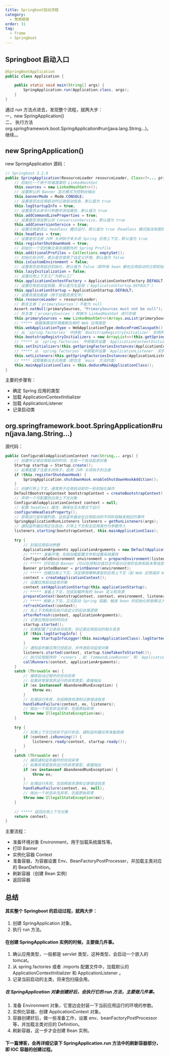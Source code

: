 ```yaml
---
title: Springboot启动流程
category:
  - 常用框架
order: 31
tag:
  - frame
  - Springboot
---
```


## Springboot 启动入口
```java
@SpringBootApplication
public class Application {

    public static void main(String[] args) {
        SpringApplication.run(Application.class, args);
    }
}
```
通过 run 方法点进去，发现整个流程，就两大步：  
一，new SpringApplication()  
二， 执行方法 org.springframework.boot.SpringApplication#run(java.lang.String...)。  
继续。。

## new SpringApplication()
new SpringApplication 源码：
```java
// Springboot 3.2.0
public SpringApplication(ResourceLoader resourceLoader, Class<?>... primarySources) {
    // 初始化一个用于存储源类的 LinkedHashSet
    this.sources = new LinkedHashSet<>();
    // 设置默认的 Banner 显示模式为控制台输出
    this.bannerMode = Mode.CONSOLE;
    // 设置是否在应用启动时记录启动信息，默认值为 true
    this.logStartupInfo = true;
    // 设置是否从命令行参数中添加属性，默认值为 true
    this.addCommandLineProperties = true;
    // 设置是否添加默认的 ConversionService，默认值为 true
    this.addConversionService = true;
    // 设置应用是否以 headless 模式运行，默认值为 true（headless 模式指没有图形界面的模式）
    this.headless = true;
    // 设置是否注册 JVM 关闭钩子来关闭 Spring 应用上下文，默认值为 true
    this.registerShutdownHook = true;
    // 初始化一个空的集合来存储额外的 Spring Profile
    this.additionalProfiles = Collections.emptySet();
    // 初始化标识符，表示是否使用了自定义环境，默认值为 false
    this.isCustomEnvironment = false;
    // 设置是否启用延迟初始化，默认值为 false（即所有 bean 都在应用启动时立即初始化）
    this.lazyInitialization = false;
    // 设置应用上下文工厂为默认工厂
    this.applicationContextFactory = ApplicationContextFactory.DEFAULT;
    // 设置应用启动监视器，默认值为无监视（`ApplicationStartup.DEFAULT`）
    this.applicationStartup = ApplicationStartup.DEFAULT;
    // 设置资源加载器（用于加载资源文件）
    this.resourceLoader = resourceLoader;
    // 断言主类（`primarySources`）不能为 null
    Assert.notNull(primarySources, "PrimarySources must not be null");
    // 将主类（`primarySources`）转换为 LinkedHashSet 进行存储
    this.primarySources = new LinkedHashSet<>(Arrays.asList(primarySources));
    // ***** 根据类路径环境推断应用的 Web 应用类型
    this.webApplicationType = WebApplicationType.deduceFromClasspath();
    // 从 `spring.factories` 中获取 `BootstrapRegistryInitializer` 实例列表
    this.bootstrapRegistryInitializers = new ArrayList<>(this.getSpringFactoriesInstances(BootstrapRegistryInitializer.class));
    // ***** 从 `spring.factories` 中获取并设置 `ApplicationContextInitializer` 实例列表
    this.setInitializers(this.getSpringFactoriesInstances(ApplicationContextInitializer.class));
    // ***** 从 `spring.factories` 中获取并设置 `ApplicationListener` 实例列表
    this.setListeners(this.getSpringFactoriesInstances(ApplicationListener.class));
    // **** 试图推断出主应用类（即包含 `main` 方法的类）
    this.mainApplicationClass = this.deduceMainApplicationClass();
}

```
主要的步骤有：
- 确定 Spring 应用的类型
- 加载 ApplicationContextInitializer
- 加载 ApplicationListener
- 记录启动类

## org.springframework.boot.SpringApplication#run(java.lang.String...)
源代码：
```java
public ConfigurableApplicationContext run(String... args) {
    // 创建并记录应用启动的时间，生成一个启动监视对象
    Startup startup = Startup.create();
    // 如果配置了注册关闭钩子，启用 JVM 关闭钩子的注册
    if (this.registerShutdownHook) {
        SpringApplication.shutdownHook.enableShutdownHookAddition();
    }
    // 创建引导上下文，通常用于应用启动前的一些初始化操作
    DefaultBootstrapContext bootstrapContext = createBootstrapContext();
    // 声明一个可配置的应用上下文对象
    ConfigurableApplicationContext context = null;
    // 配置 headless 属性，确保在无头模式下运行
    configureHeadlessProperty();
    // 获取运行监听器列表，这些监听器会在应用启动的不同阶段触发相应的事件
    SpringApplicationRunListeners listeners = getRunListeners(args);
    // 通知监听器应用正在启动，引导上下文和主应用类作为参数传入
    listeners.starting(bootstrapContext, this.mainApplicationClass);
    
    try {
        // 封装应用启动参数
        ApplicationArguments applicationArguments = new DefaultApplicationArguments(args);
        // ***** 准备环境，包括加载配置文件和设置系统属性
        ConfigurableEnvironment environment = prepareEnvironment(listeners, bootstrapContext, applicationArguments);
        // ***** 打印启动 Banner（可以在控制台或日志中显示应用的名称和版本等信息）
        Banner printedBanner = printBanner(environment);
        // ***** 创建应用上下文，决定使用哪种类型的应用上下文（如 Web 应用或非 Web 应用）
        context = createApplicationContext();
        // 设置应用启动监视对象
        context.setApplicationStartup(this.applicationStartup);
        // ***** 准备上下文，包括加载所有的 bean 定义和资源
        prepareContext(bootstrapContext, context, environment, listeners, applicationArguments, printedBanner);
        // ***** 刷新上下文，正式启动 Spring 容器，触发 bean 的初始化和依赖注入，真正去创建 Bean 实例。
        refreshContext(context);
        // 在上下文刷新后执行自定义的后处理逻辑
        afterRefresh(context, applicationArguments);
        // 记录应用启动的时间点
        startup.started();
        // 如果配置了记录启动信息，则记录应用启动的相关信息
        if (this.logStartupInfo) {
            new StartupInfoLogger(this.mainApplicationClass).logStarted(getApplicationLog(), startup);
        }
        // 通知监听器应用已经启动，并传递启动监视对象
        listeners.started(context, startup.timeTakenToStarted());
        // 执行应用程序的 `runners`，如 `CommandLineRunner` 和 `ApplicationRunner`
        callRunners(context, applicationArguments);
    }
    catch (Throwable ex) {
        // 捕获启动过程中的任何异常
        // 如果异常是放弃运行的异常类型，直接抛出
        if (ex instanceof AbandonedRunException) {
            throw ex;
        }
        // 处理运行失败，包括释放资源和记录错误信息
        handleRunFailure(context, ex, listeners);
        // 抛出一个状态非法异常，包装原始异常
        throw new IllegalStateException(ex);
    }
    
    try {
        // 如果上下文已经处于运行状态，通知监听器应用准备就绪
        if (context.isRunning()) {
            listeners.ready(context, startup.ready());
        }
    }
    catch (Throwable ex) {
        // 捕获通知监听器时的任何异常
        // 如果异常是放弃运行的异常类型，直接抛出
        if (ex instanceof AbandonedRunException) {
            throw ex;
        }
        // 处理运行失败，包括释放资源和记录错误信息
        handleRunFailure(context, ex, null);
        // 抛出一个状态非法异常，包装原始异常
        throw new IllegalStateException(ex);
    }
    
    // ***** 返回应用上下文对象
    return context;
}
```
主要流程：
- 准备环境对象 Environment，用于加载系统属性等。
- 打印 Banner
- 实例化容器 Context
- 准备容器，为容器设置 Env、BeanFactoryPostProcesser，并加载主类对应的 BeanDefinition。
- 刷新容器（创建 Bean 实例）
- 返回容器

## 总结
#### 其实整个 Springboot 的启动过程，就两大步：
1. 创建 SpringApplication 对象。 
2. 执行 run 方法。

#### 在创建 SpringApplication 实例的时候，主要做几件事。
1. 确认应用类型，一般都是 servlet 类型，这种类型，会启动一个嵌入的 tomcat。
2. 从 spring.factories 或者 .imports 配置文件中，加载默认的 ApplicationContextInitializer 和 ApplicationListener 。
3. 记录当前启动的主类，将来包扫描会用。

##### 在 SpringApplication 对象创建好后，会执行它的 run 方法，主要做几件事。
1. 准备 Environment 对象，它里边会封装一下当前应用运行的环境的参数。
2. 实例化容器，创建 ApplicationContext 对象。
3. 容器创建好后，做一些准备工作，设置 env、beanFactoryPostProcessor 等，并加载主类对应的 Definition。
4. 刷新容器，这一步才会创建 Bean 实例。



#### 下一篇博客，会再详细记录下 SpringApplication.run 方法中的刷新容器部分，即 IOC 容器的创建过程。
